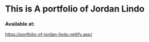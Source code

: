 # This is A portfolio of Jordan Lindo

### Available at:
https://portfolio-of-jordan-lindo.netlify.app/

